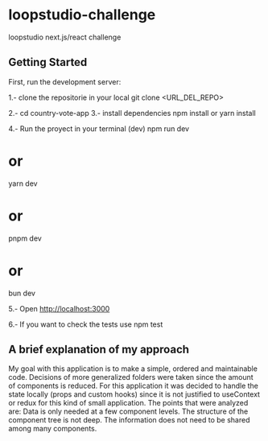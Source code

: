 # loopstudio-challenge
loopstudio next.js/react challenge

## Getting Started

First, run the development server:

1.- clone the repositorie in your local
git clone <URL_DEL_REPO>

2.- cd country-vote-app
3.- install dependencies 
npm install or yarn install

4.- Run the proyect in your terminal (dev)
npm run dev
# or
yarn dev
# or
pnpm dev
# or
bun dev


5.- Open [http://localhost:3000](http://localhost:3000)

6.- If you want to check the tests use
    npm test

## A brief explanation of my approach

My goal with this application is to make a simple, ordered and maintainable code. Decisions of more generalized folders were taken since the amount of components is reduced. For this application it was decided to handle the state locally (props and custom hooks) since it is not justified to useContext or redux for this kind of small application. The points that were analyzed are:
Data is only needed at a few component levels.
The structure of the component tree is not deep.
The information does not need to be shared among many components.
